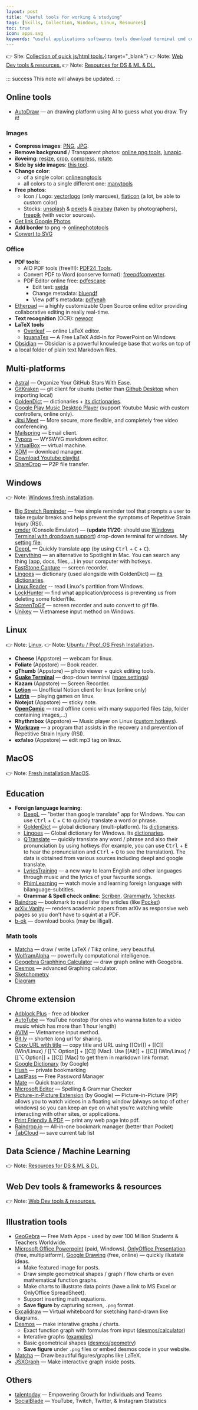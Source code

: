 ```yaml
---
layout: post
title: "Useful tools for working & studying"
tags: [Skills, Collection, Windows, Linux, Resources]
toc: true
icon: apps.svg
keywords: "useful applications softwares tools download terminal cmd commander cmder unikey vietnamese input keyboard screen to gif recorder lock hunter delete apps soft goldendict dictionary lingoes deepl translate qtranslate hotkeys google deep learning machine collection reminder stretch RSI manager IDM XDM Repetitive Strain Injury iterm2 guake drop-down quick open commanline workrave time out screentogif everything spotlight Qtranslate tabcloud avim flash video downloader hush mate pdf printer internet image photo compression jpeg png remove background transparent luna lunapic resize images iloveimg side by movie relax drawing graphviz data science dataframe huge vaex linux app ubuntu pop os mac macos office online multi platform unix windows education chrome extension plugin math html character terms application framework js java script bookmarks drawing font Illustration tools"
---
```


👉 Site: [Collection of quick js/html tools.](https://dinhanhthi.github.io/tools/){:target="_blank"}
👉 Note: [Web Dev tools & resources.](/web-dev-tools-resources/)
👉 Note: [Resources for DS & ML & DL.](/data-ml-tools-resources/)

::: success
This note will always be updated.
:::

## Online tools

- [AutoDraw](https://www.autodraw.com/) — an drawing platform using AI to guess what you draw. Try it!

### Images

- **Compress images**: [PNG](https://compresspng.com/), [JPG](https://compressjpeg.com/).
- **Remove background** / Transparent photos: [online png tools](https://onlinepngtools.com/create-transparent-png), [lunapic](https://www5.lunapic.com/editor/).
- **iloveimg**: [resize](https://www.iloveimg.com/resize-image), [crop](https://www.iloveimg.com/crop-image), [compress](https://www.iloveimg.com/compress-image), [rotate](https://www.iloveimg.com/rotate-image).
- **Side by side images**: [this tool](https://www.imgonline.com.ua/eng/combine-two-images-into-one.php).
- **Change color**:
   - of a single color: [onlinepngtools](https://onlinepngtools.com/change-png-color)
   - all colors to a single different one: [manytools](https://manytools.org/image/colorize-filter/)
- **Free photos**:
   - Icon / Logo: [vectorlogo](https://www.vectorlogo.zone/) (only marques), [flaticon](https://www.flaticon.com) (a lot, be able to custom color)
   - Stocks: [unsplash](https://unsplash.com/) & [pexels](https://www.pexels.com/) & [pixabay](https://pixabay.com/) (taken by photographers), [freepik](https://www.freepik.com/) (with vector sources).
- [Get link Google Photos](https://www.publicalbum.org/blog/embed-google-photos-video)
- **Add border** to png -> [onlinephototools](https://onlinepngtools.com/add-png-border)
- [Convert to SVG](https://www.pngtosvg.com/)

### Office

- **PDF tools**:
  - AIO PDF tools (free!!!): [PDF24 Tools](https://tools.pdf24.org/en/).
   - Convert PDF to Word (conserve format): [freepdfconverter](https://www.freepdfconvert.com/).
   - PDF Editor online free: [pdfescape](https://www.pdfescape.com/)
     - Edit text: [sejda](https://www.sejda.com/)
     - Change metadata: [bluepdf](http://bluepdf.com/)
     - View pdf's metadata: [pdfyeah](https://www.pdfyeah.com/view-pdf-metadata/)
- [Etherpad](https://etherpad.org/) — a highly customizable Open Source online editor providing collaborative editing in really real-time.
- **Text recognition** (OCR): [newocr](https://www.newocr.com/)
- **LaTeX tools**
   - [Overleaf](https://www.overleaf.com/) — online LaTeX editor.
   - [IguanaTex](http://www.jonathanleroux.org/software/iguanatex/) — A Free LaTeX Add-In for PowerPoint on Windows
- [Obsidian](https://obsidian.md/) — Obsidian is a powerful knowledge base that works on top of
- a local folder of plain text Markdown files.


## Multi-platforms

- [Astral](https://app.astralapp.com/auth) — Organize Your GitHub Stars With Ease.
- [GitKraken](https://www.gitkraken.com/) — git client for ubuntu (better than [Github Desktop](https://desktop.github.com/) when importing local)
- [GoldenDict](https://github.com/goldendict/goldendict/wiki/Early-Access-Builds-for-Windows?fbclid=IwAR3RVcLdpkpL2B3f1-EAiCzRqjInpy21BltlHs9SwryGuEcQ_VQPB6lftTA) — dictionaries + [its dictionaries](https://drive.google.com/open?id=1jna8_grA-wyhPrq8BiB7ypadvW3tTlIv).
- [Google Play Music Desktop Player](https://www.googleplaymusicdesktopplayer.com/) (support Youtube Music with custom controllers, online only).
- [Jitsi Meet](https://jitsi.org/jitsi-meet/) — More secure, more flexible, and completely free video conferencing.
- [Mailspring](https://getmailspring.com/) — Email client.
- [Typora](https://typora.io/) — WYSWYG markdown editor.
- [VirtualBox](https://www.virtualbox.org/) — virtual machine.
- [XDM](http://xdman.sourceforge.net/#downloads) — download manager.
- [Download Youtube playlist](https://loader.to/)
- [ShareDrop](https://www.sharedrop.io/) — P2P file transfer.

## Windows

:point_right: Note: [Windows fresh installation](/fresh-install-windows/).

- [Big Stretch Reminder](https://monkeymatt.com/bigstretch/) — free simple reminder tool that prompts a user to take regular breaks and helps prevent the symptoms of Repetitive Strain Injury (RSI).
- [cmder](https://cmder.net/) (Console Emulator) — (__update 11/20__: should use [Windows Terminal with dropdown support](/terminal#windows)) drop-down terminal for windows. My [setting file](https://github.com/dinhanhthi/scripts/blob/master/settings/windows/user-ConEmu.xml).
- [DeepL](https://deepl.com/) — Quickly translate app (by using <kbd>Ctrl</kbd> + <kbd>C</kbd> + <kbd>C</kbd>).
- [Everything](https://www.voidtools.com/) — an alternative to Spotlight in Mac. You can search any thing (app, docs, files,...) in your computer with hotkeys.
- [FastStone Capture](https://www.faststone.org/index.htm) — screen recorder.
- [Lingoes](http://www.lingoes.net/) — dictionary (used alongside with GoldenDict) — [its dictionaries](https://drive.google.com/open?id=1LlCtGewKiLMil-7aQFEy_tu4ir1eC_6l).
- [Linux Reader](https://www.diskinternals.com/linux-reader/) -- read Linux's partition from Windows.
- [LockHunter](https://lockhunter.com/) — find what application/process is preventing us from deleting some folder/file.
- [ScreenToGif](https://www.screentogif.com/) — screen recorder and auto convert to gif file.
- [Unikey](https://www.unikey.org/) — Vietnamese input method on Windows.

## Linux

:point_right: Note: [Linux](/linux-tips/).
:point_right: Note: [Ubuntu / Pop!_OS Fresh Installation](/fresh-installation-ubuntu/).

- **Cheese** (Appstore) — webcam for linux.
- **Foliate** (Appstore) — Book reader.
- **gThumb** (Appstore) — photo viewer + quick editing tools.
- [**Guake Terminal**](http://guake-project.org/) — drop-down terminal ([more settings](terminal#guake-terminal))
- **Kazam** (Appstore) — Screen Recorder.
- [**Lotion**](https://github.com/puneetsl/lotion) — Unofficial Notion client for linux (online only)
- [**Lutris**](https://lutris.net/) — playing games on linux.
- **Notejot** (Appstore) — sticky note.
- [**OpenComic**](https://github.com/ollm/OpenComic) — read offline comic with many supported files (zip, folder containing images,...)
- **Rhythmbox** (Appstore) — Music player on Linux ([custom hotkeys](/linux-tips#media—photo—music)).
- [**Workrave**](http://www.workrave.org/) — a program that assists in the recovery and prevention of Repetitive Strain Injury (RSI).
- **exfalso** (Appstore) — edit mp3 tag on linux.

## MacOS

:point_right: Note: [Fresh installation MacOS](/fresh-install-macos/#applications).

## Education

- **Foreign language learning**:
   - [DeepL](https://deepl.com/) — "better than google translate" app for Windows. You can use <kbd>Ctrl</kbd> + <kbd>C</kbd> + <kbd>C</kbd> to quickly translate a word or phrase.
   - [GoldenDict](https://github.com/goldendict/goldendict/wiki/Early-Access-Builds-for-Windows?fbclid=IwAR3RVcLdpkpL2B3f1-EAiCzRqjInpy21BltlHs9SwryGuEcQ_VQPB6lftTA) — global dictionary (multi-platform). Its [dictionaries](https://drive.google.com/open?id=1jna8_grA-wyhPrq8BiB7ypadvW3tTlIv).
   - [Lingoes](http://www.lingoes.net/) — Global dictionary for Windows. Its [dictionaries](https://drive.google.com/open?id=1LlCtGewKiLMil-7aQFEy_tu4ir1eC_6l).
   - [QTranslate](https://quest-app.appspot.com/) — quickly translate any word / phrase and also their pronunciation by using hotkeys (for example, you can use <kbd>Ctrl</kbd> + <kbd>E</kbd> to hear the pronunciation and <kbd>Ctrl</kbd> + <kbd>Q</kbd> to see the translation). The data is obtained from various sources including deepl and google translate.
   - [LyricsTraining](https://lyricstraining.com/) — a new way to learn English and other languages through music and the lyrics of your favourite songs.
   - [PhimLearning](http://phimlearning.com/) — watch movie and learning foreign language with bilanguage-subtitles.
   - **Grammar & Spell check online**: [Scriben](https://www.scribens.com/), [Grammarly](https://www.grammarly.com/), [1checker](http://www.1checker.com/).
- [Raindrop](raindrop.io) — bookmark to read later the articles (like [Pocket](https://app.getpocket.com/))
- [arXiv Vanity](https://www.arxiv-vanity.com/) — renders academic papers from arXiv as responsive web pages so you don’t have to squint at a PDF.
- [b-ok](https://b-ok.cc/) — download books (may be illigal).

### Math tools

- [Matcha](https://www.mathcha.io/) — draw / write LaTeX / Tikz online, very beautiful.
- [WolframAlpha](https://www.wolframalpha.com/) — powerfully computational intelligence.
- [Geogebra Graphhing Calculator](https://www.geogebra.org/graphing) — draw graph online with Geogebra.
- [Desmos](https://www.desmos.com/calculator) — advanced Graphing calculator.
- [Sketchometry](https://start.sketchometry.org/)
- [Diagram](https://app.diagrams.net/)

## Chrome extension

- [Adblock Plus](https://chrome.google.com/webstore/detail/adblock-plus-free-ad-bloc/cfhdojbkjhnklbpkdaibdccddilifddb) - free ad blocker
- [AutoTube](https://chrome.google.com/webstore/detail/autotube-youtube-nonstop/egobelhdffdoidcnhpgkngoghpiebial) — YouTube nonstop (for ones who wanna listen to a video music which has more than 1 hour length)
- [AVIM](https://chrome.google.com/webstore/detail/avim-vietnamese-input-met/opgbbffpdglhkpglnlkiclakjlpiedoh?hl=en) — Vietnamese input method.
- [Bit.ly](https://chrome.google.com/webstore/detail/bitly-powerful-short-link/iabeihobmhlgpkcgjiloemdbofjbdcic) -- shorten long url for sharing.
- [Copy URL with title](https://chrome.google.com/webstore/detail/copy-url-with-title/bpcogbhmkdjaohcmlghhkiohmldpnkoh) — copy title and URL using [[Ctrl]] + [[C]] (Win/Linux) / [[⌥ Option]] + [[C]] (Mac). Use [[Alt]] + [[C]] (Win/Linux) / [[⌥ Option]] + [[C]] (Mac) to get them in markdown link format.
- [Google Dictionary](https://chrome.google.com/webstore/detail/google-dictionary-by-goog/mgijmajocgfcbeboacabfgobmjgjcoja) (by Google)
- [Hush](https://chrome.google.com/webstore/detail/hush-private-bookmarking/hjmoaenjknbdehbiaeeijcppnljflkff?hl=en) — private bookmarking
- [LastPass](https://chrome.google.com/webstore/detail/lastpass-free-password-ma/hdokiejnpimakedhajhdlcegeplioahd) — Free Password Manager
- [Mate](https://chrome.google.com/webstore/detail/mate-translate-%E2%80%93-translat/ihmgiclibbndffejedjimfjmfoabpcke) — Quick translater.
- [Microsoft Editor](https://chrome.google.com/webstore/detail/microsoft-editor-spelling/gpaiobkfhnonedkhhfjpmhdalgeoebfa) — Spelling & Grammar Checker
- [Picture-in-Picture Extension](https://chrome.google.com/webstore/detail/picture-in-picture-extens/hkgfoiooedgoejojocmhlaklaeopbecg) (by Google) — Picture-in-Picture (PiP) allows you to watch videos in a floating window (always on top of other windows) so you can keep an eye on what you’re watching while interacting with other sites, or applications.
- [Print Friendly & PDF](https://chrome.google.com/webstore/detail/print-friendly-pdf/ohlencieiipommannpdfcmfdpjjmeolj?hl=en) — print any web page into pdf.
- [Raindrop.io](https://chrome.google.com/webstore/detail/raindropio/ldgfbffkinooeloadekpmfoklnobpien) — All-in-one bookmark manager (better than Pocket)
- [TabCloud](https://chrome.google.com/webstore/detail/tabcloud/npecfdijgoblfcgagoijgmgejmcpnhof) — save current tab list


## Data Science / Machine Learning

👉 Note: [Resources for DS & ML & DL.](/data-ml-tools-resources/)

## Web Dev tools & frameworks & resources

👉 Note: [Web Dev tools & resources.](/web-dev-tools-resources/)

## Illustration tools

- [GeoGebra](https://www.geogebra.org/) — Free Math Apps - used by over 100 Million Students & Teachers Worldwide.
- [Microsoft Office Powerpoint](https://www.office.com/) (paid, Windows), [OnlyOffice Presentation](https://www.onlyoffice.com/en/download-desktop.aspx) (free, multiplatform), [Google Drawing](https://docs.google.com/drawings) (free, online) — quickly illustate ideas.
   - Make featured image for posts.
   - Draw simple geometrical shapes / graph / flow charts or even mathematical function graphs.
   - Make charts to illustrate data points (have a link to MS Excel or OnlyOffice SpreadSheet).
   - Support inserting math equations.
   - __Save figure__ by capturing screen, `.png` format.
- [Excalidraw](https://excalidraw.com/) — Virtual whiteboard for sketching hand-drawn like diagrams.
- [Desmos](https://www.desmos.com/) — make interative graphs / charts.
   - Exact function graph with formulas from input ([desmos/calculator](https://www.desmos.com/calculator))
   - Interative graphs ([examples](https://www.desmos.com/math))
   - Basic geometrical shapes ([desmos/geometry](https://www.desmos.com/geometry))
   - __Save figure__ under `.png` files or embed desmos code in your website.
- [Matcha](https://www.mathcha.io/) — Draw beautiful figures/graphs like LaTeX.
- [JSXGraph](https://jsxgraph.org/wp/index.html) — Make interactive graph inside posts.

## Others

- [talentoday](https://www.talentoday.com/en/) — Empowering Growth for Individuals and Teams
- [SocialBlade](https://socialblade.com/) — YouTube, Twitch, Twitter, & Instagram Statistics
